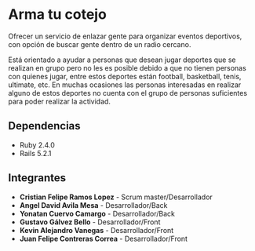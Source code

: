 # Arma tu cotejo

Ofrecer un servicio de enlazar gente para organizar eventos deportivos, con opción de buscar gente dentro de un radio cercano. 

Está orientado a ayudar a personas que desean jugar deportes que se realizan en grupo pero no les es posible debido a que no tienen personas con quienes jugar, entre estos deportes están football, basketball, tenis, ultimate, etc. En muchas ocasiones las personas interesadas en realizar alguno de estos deportes no cuenta con el grupo de personas suficientes para poder realizar la actividad.  

## Dependencias

* Ruby 2.4.0
* Rails 5.2.1

## Integrantes

* __Cristian Felipe Ramos Lopez__  - Scrum master/Desarrollador
* __Angel David Avila Mesa__ - Desarrollador/Back
* __Yonatan Cuervo Camargo__ - Desarrollador/Back
* __Gustavo Gálvez Bello__ - Desarrollador/Front
* __Kevin Alejandro Vanegas__ - Desarrollador/Front
* __Juan Felipe Contreras Correa__ - Desarrollador/Front
